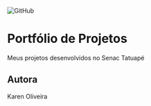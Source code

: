 ![GitHub](https://img.shields.io/github/license/karenoliveiraw/portfolio-java?style=for-the-badge)
# Portfólio de Projetos
Meus projetos desenvolvidos no Senac Tatuapé 
## Autora
Karen Oliveira
